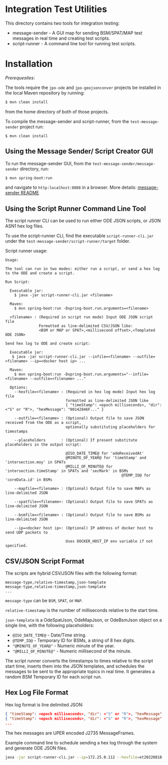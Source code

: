 # Integration Test Utilities
This directory contains two tools for integration testing:
* message-sender - A GUI map for sending BSM/SPAT/MAP test messages in real time and creating test scripts.
* script-runner - A command line tool for running test scripts.

# Installation
_Prerequesites_:

The tools require the `jpo-ode` and `jpo-geojsonconver` projects be installed in the local Maven repository by running:
```bash
$ mvn clean install
```
from the home directory of both of those projects.

To compile the message-sender and script-runner, from the `test-message-sender` project run:
```
$ mvn clean install
```

## Using the Message Sender/ Script Creator GUI

To run the message-sender GUI, from the `test-message-sender/message-sender` directory, run:
```bash
$ mvn spring-boot:run
```

and navigate to `http:localhost:8088` in a browser.  More details: [message-sender README](message-sender/README.md)

## Using the Script Runner Command Line Tool

The script runner CLI can be used to run either ODE JSON scripts, or JSON ASN1 hex log files.

To use the script-runner CLI, find the executable `script-runner-cli.jar` under the `test-message-sender/script-runner/target` folder.

Script runner usage:
```
Usage:

The tool can run in two modes: either run a script, or send a hex log to the ODE and create a script.

Run Script:

  Executable jar:
    $ java -jar script-runner-cli.jar <filename>

  Maven:
    $ mvn spring-boot:run -Dspring-boot.run.arguments=<filename>

  <filename> : (Required in script run mode) Input ODE JSON script file
               Formatted as line-delimited CSV/JSON like:
               <BSM or MAP or SPAT>,<millisecond offset>,<Templated ODE JSON>

Send hex log to ODE and create script:

  Executable jar:
   $ java -jar script-runner-cli.jar --infile=<filename> --outfile=<filename> --ip=<docker host ip> ...

  Maven:
    $ mvn spring-boot:run -Dspring-boot.run.arguments="--infile=<filename> --outfile=<filename> ..."

  Options:
    --hexfile=<filename> : (Required in hex log mode) Input hex log file
                           formatted as line-delimited JSON like
                           { "timeStamp": <epoch milliseconds>, "dir": <"S" or "R">, "hexMessage": "00142846F..." }

    --outfile=<filename> : (Optional) Output file to save JSON received from the ODE as a script,
                           optionally substituting placeholders for timestamps

    --placeholders       : (Optional) If present substitute placeholders in the output script:

                           @ISO_DATE_TIME@ for 'odeReceivedAt'
                           @MINUTE_OF_YEAR@ for 'timeStamp' and 'intersection.moy' in SPATs
                           @MILLI_OF_MINUTE@ for 'intersection.timeStamp' in SPATs and 'secMark' in BSMs
                                                    @TEMP_ID@ for 'coreData.id' in BSMs

    --mapfile=<filename> : (Optional) Output file to save MAPs as line-delimited JSON

    --spatfile=<filename>: (Optional) Output file to save SPATs as line-delimited JSON

    --bsmfile=<filename> : (Optional) Output file to save BSMs as line-delimited JSON

    --ip=<docker host ip>: (Optional) IP address of docker host to send UDP packets to

                           Uses DOCKER_HOST_IP env variable if not specified.

```

## CSV/JSON Script Format

The scripts are hybrid CSV/JSON files with the following format:
```
message-type,relative-timestamp,json-template
message-type,relative-timestamp,json-template
...
```

`message-type` can be `BSM`, `SPAT`, or `MAP`.

`relative-timestamp` is the number of milliseconds relative to the start time.

`json-template` is a OdeSpatJson, OdeMapJson, or OdeBsmJson object on a single line, with the following placeholders:

* `@ISO_DATE_TIME@` - Date/Time string.
* `@TEMP_ID@` - Temporary ID for BSMs, a string of 8 hex digits.
* `"@MINUTE_OF_YEAR@"` - Numeric minute of the year.
* `"@MILLI_OF_MINUTE@"` - Numeric millisecond of the minute.


The script runner converts the timestamps to times relative to the script start time, inserts them into the JSON templates, and schedules the messages to be sent to the appropriate topics in real time.  It generates a random BSM Temporary ID for each script run.

## Hex Log File Format

Hex log format is line delimited JSON:

```json
{ "timeStamp": <epoch milliseconds>, "dir": <"S" or "R">, "hexMessage": "00142846F..." }
{ "timeStamp": <epoch milliseconds>, "dir": <"S" or "R">, "hexMessage": "00142846F..." }
...
```

The hex messages are UPER encoded J2735 MessageFrames.

Example command line to schedule sending a hex log through the system and generate ODE JSON files.

```bash
java -jar script-runner-cli.jar --ip=172.25.0.112 --hexfile=et20220818-181134.log --outfile=et20220818-181134.csv --delay=60000 --placeholders --mapfile=map.jsonl --spatfile=spat.jsonl --bsmfile=bsm.jsonl
```
